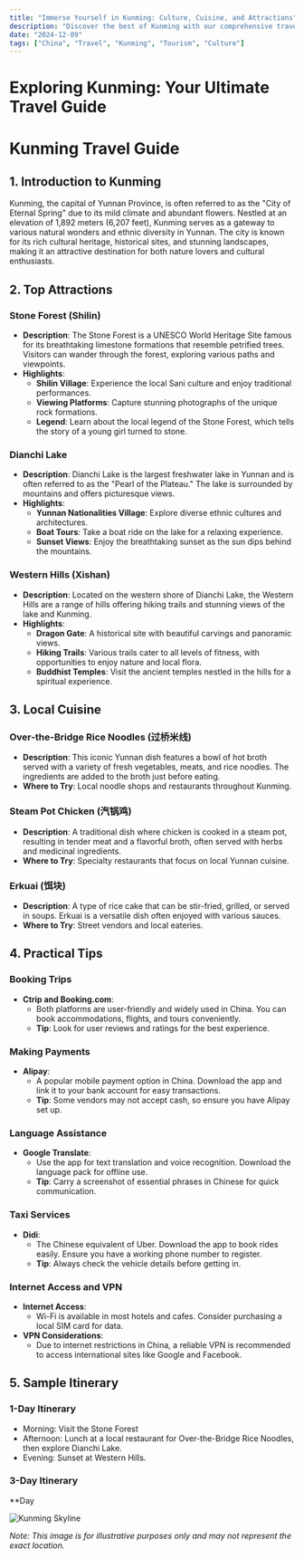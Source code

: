 ```yaml
---
title: "Immerse Yourself in Kunming: Culture, Cuisine, and Attractions"
description: "Discover the best of Kunming with our comprehensive travel guide. Explore top attractions, savor local cuisine, and get insider tips for an unforgettable Chinese adventure."
date: "2024-12-09"
tags: ["China", "Travel", "Kunming", "Tourism", "Culture"]
---
```


# Exploring Kunming: Your Ultimate Travel Guide

# Kunming Travel Guide

## 1. Introduction to Kunming
Kunming, the capital of Yunnan Province, is often referred to as the "City of Eternal Spring" due to its mild climate and abundant flowers. Nestled at an elevation of 1,892 meters (6,207 feet), Kunming serves as a gateway to various natural wonders and ethnic diversity in Yunnan. The city is known for its rich cultural heritage, historical sites, and stunning landscapes, making it an attractive destination for both nature lovers and cultural enthusiasts.

## 2. Top Attractions

### Stone Forest (Shilin)
- **Description**: The Stone Forest is a UNESCO World Heritage Site famous for its breathtaking limestone formations that resemble petrified trees. Visitors can wander through the forest, exploring various paths and viewpoints.
- **Highlights**:
  - **Shilin Village**: Experience the local Sani culture and enjoy traditional performances.
  - **Viewing Platforms**: Capture stunning photographs of the unique rock formations.
  - **Legend**: Learn about the local legend of the Stone Forest, which tells the story of a young girl turned to stone.

### Dianchi Lake
- **Description**: Dianchi Lake is the largest freshwater lake in Yunnan and is often referred to as the "Pearl of the Plateau." The lake is surrounded by mountains and offers picturesque views.
- **Highlights**:
  - **Yunnan Nationalities Village**: Explore diverse ethnic cultures and architectures.
  - **Boat Tours**: Take a boat ride on the lake for a relaxing experience.
  - **Sunset Views**: Enjoy the breathtaking sunset as the sun dips behind the mountains.

### Western Hills (Xishan)
- **Description**: Located on the western shore of Dianchi Lake, the Western Hills are a range of hills offering hiking trails and stunning views of the lake and Kunming.
- **Highlights**:
  - **Dragon Gate**: A historical site with beautiful carvings and panoramic views.
  - **Hiking Trails**: Various trails cater to all levels of fitness, with opportunities to enjoy nature and local flora.
  - **Buddhist Temples**: Visit the ancient temples nestled in the hills for a spiritual experience.

## 3. Local Cuisine

### Over-the-Bridge Rice Noodles (过桥米线)
- **Description**: This iconic Yunnan dish features a bowl of hot broth served with a variety of fresh vegetables, meats, and rice noodles. The ingredients are added to the broth just before eating.
- **Where to Try**: Local noodle shops and restaurants throughout Kunming.

### Steam Pot Chicken (汽锅鸡)
- **Description**: A traditional dish where chicken is cooked in a steam pot, resulting in tender meat and a flavorful broth, often served with herbs and medicinal ingredients.
- **Where to Try**: Specialty restaurants that focus on local Yunnan cuisine.

### Erkuai (饵块)
- **Description**: A type of rice cake that can be stir-fried, grilled, or served in soups. Erkuai is a versatile dish often enjoyed with various sauces.
- **Where to Try**: Street vendors and local eateries.

## 4. Practical Tips

### Booking Trips
- **Ctrip and Booking.com**: 
  - Both platforms are user-friendly and widely used in China. You can book accommodations, flights, and tours conveniently.
  - **Tip**: Look for user reviews and ratings for the best experience.

### Making Payments
- **Alipay**: 
  - A popular mobile payment option in China. Download the app and link it to your bank account for easy transactions.
  - **Tip**: Some vendors may not accept cash, so ensure you have Alipay set up.

### Language Assistance
- **Google Translate**: 
  - Use the app for text translation and voice recognition. Download the language pack for offline use.
  - **Tip**: Carry a screenshot of essential phrases in Chinese for quick communication.

### Taxi Services
- **Didi**: 
  - The Chinese equivalent of Uber. Download the app to book rides easily. Ensure you have a working phone number to register.
  - **Tip**: Always check the vehicle details before getting in.

### Internet Access and VPN
- **Internet Access**: 
  - Wi-Fi is available in most hotels and cafes. Consider purchasing a local SIM card for data.
- **VPN Considerations**: 
  - Due to internet restrictions in China, a reliable VPN is recommended to access international sites like Google and Facebook.

## 5. Sample Itinerary

### 1-Day Itinerary
- Morning: Visit the Stone Forest
- Afternoon: Lunch at a local restaurant for Over-the-Bridge Rice Noodles, then explore Dianchi Lake.
- Evening: Sunset at Western Hills.

### 3-Day Itinerary
**Day

<img src="https://source.unsplash.com/1600x900/?Kunming,cityscape" alt="Kunming Skyline" loading="lazy">

*Note: This image is for illustrative purposes only and may not represent the exact location.*

